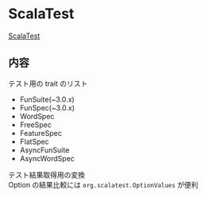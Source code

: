 # ScalaTest

[ScalaTest](https://github.com/scalatest/scalatest)  

## 内容

テスト用の trait のリスト
- FunSuite(~3.0.x)
- FunSpec(~3.0.x)
- WordSpec
- FreeSpec
- FeatureSpec
- FlatSpec
- AsyncFunSuite
- AsyncWordSpec

テスト結果取得用の変換  
Option の結果比較には `org.scalatest.OptionValues` が便利  
